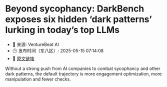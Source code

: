 # Beyond sycophancy: DarkBench exposes six hidden ‘dark patterns’ lurking in today’s top LLMs
- 📅 来源: VentureBeat AI
- 🕒 发布时间（东八区）: 2025-05-15 07:14:08
- 🔗 [原文链接](https://venturebeat.com/ai/darkness-rising-the-hidden-dangers-of-ai-sycophancy-and-dark-patterns/)

Without a strong push from AI companies to combat sycophancy and other dark patterns, the default trajectory is more engagement optimization, more manipulation and fewer checks.